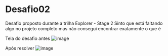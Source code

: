 # Desafio02
Desafio proposto durante a trilha Explorer - Stage 2
Sinto que está faltando algo no projeto completo mas não consegui encontrar exatamente o que é

Tela do desafio antes
![image](https://github.com/Schambin/Desafio02/assets/118319638/7dafc6c6-24dc-4cde-8047-fd243f8d867d)

Após resolver
![image](https://github.com/Schambin/Desafio02/assets/118319638/87a13566-68ed-4beb-871b-e18fe5f6e993)
